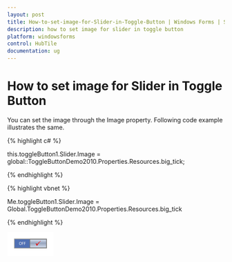 ```yaml
---
layout: post
title: How-to-set-image-for-Slider-in-Toggle-Button | Windows Forms | Syncfusion
description: how to set image for slider in toggle button
platform: windowsforms
control: HubTile
documentation: ug
---
```


# How to set image for Slider in Toggle Button

You can set the image through the Image property. Following code example illustrates the same.

{% highlight c# %}



this.toggleButton1.Slider.Image = global::ToggleButtonDemo2010.Properties.Resources.big_tick;

{% endhighlight %}

{% highlight vbnet %}



Me.toggleButton1.Slider.Image = Global.ToggleButtonDemo2010.Properties.Resources.big_tick

{% endhighlight %}

![](How-to-set-image-for-Slider-in-Toggle-Button_images/How-to-set-image-for-Slider-in-Toggle-Button_img1.png)



